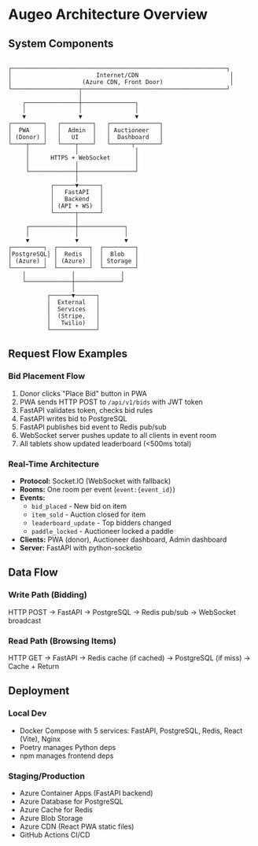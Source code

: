 # Augeo Architecture Overview

## System Components

```

┌─────────────────────────────────────────────────────────────┐
│                        Internet/CDN                          │
│                    (Azure CDN, Front Door)                   │
└───────────────────┬─────────────────────────────────────────┘
                    │
    ┌───────────────┼───────────────┐
    │               │               │
    ▼               ▼               ▼
┌─────────┐   ┌─────────┐   ┌──────────────┐
│  PWA    │   │  Admin  │   │ Auctioneer   │
│ (Donor) │   │   UI    │   │  Dashboard   │
└────┬────┘   └────┬────┘   └──────┬───────┘
     │             │                │
     │      HTTPS + WebSocket       │
     │             │                │
     └─────────────┼────────────────┘
                   │
            ┌──────▼──────┐
            │   FastAPI   │
            │   Backend   │
            │ (API + WS)  │
            └──────┬──────┘
                   │   
     ┌─────────────┼─────────────┐
     │             │             │
     ▼             ▼             ▼
┌─────────┐  ┌─────────┐  ┌─────────┐
│PostgreSQL│ │  Redis  │  │  Blob   │
│ (Azure) │  │ (Azure) │  │ Storage │
└─────────┘  └─────────┘  └─────────┘
    │             │             │
    └─────────────┼─────────────┘
                  │
           ┌──────▼──────┐
           │  External   │
           │  Services   │
           │  (Stripe,   │
           │   Twilio)   │
           └─────────────┘

```

## Request Flow Examples

### Bid Placement Flow
1. Donor clicks "Place Bid" button in PWA
2. PWA sends HTTP POST to `/api/v1/bids` with JWT token
3. FastAPI validates token, checks bid rules
4. FastAPI writes bid to PostgreSQL
5. FastAPI publishes bid event to Redis pub/sub
6. WebSocket server pushes update to all clients in event room
7. All tablets show updated leaderboard (<500ms total)

### Real-Time Architecture
- **Protocol:** Socket.IO (WebSocket with fallback)
- **Rooms:** One room per event (`event:{event_id}`)
- **Events:**
  - `bid_placed` - New bid on item
  - `item_sold` - Auction closed for item
  - `leaderboard_update` - Top bidders changed
  - `paddle_locked` - Auctioneer locked a paddle
- **Clients:** PWA (donor), Auctioneer dashboard, Admin dashboard
- **Server:** FastAPI with python-socketio

## Data Flow

### Write Path (Bidding)
HTTP POST → FastAPI → PostgreSQL → Redis pub/sub → WebSocket broadcast

### Read Path (Browsing Items)
HTTP GET → FastAPI → Redis cache (if cached) → PostgreSQL (if miss) → Cache + Return

## Deployment

### Local Dev
- Docker Compose with 5 services: FastAPI, PostgreSQL, Redis, React (Vite), Nginx
- Poetry manages Python deps
- npm manages frontend deps

### Staging/Production
- Azure Container Apps (FastAPI backend)
- Azure Database for PostgreSQL
- Azure Cache for Redis
- Azure Blob Storage
- Azure CDN (React PWA static files)
- GitHub Actions CI/CD